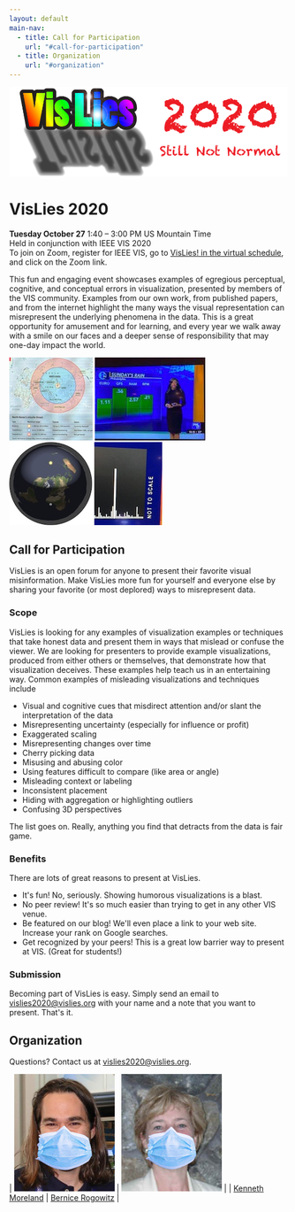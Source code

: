 ```yaml
---
layout: default
main-nav:
  - title: Call for Participation
    url: "#call-for-participation"
  - title: Organization
    url: "#organization"
---
```


![VisLies 2020!](images/VisLiesLogo2020.png)

# VisLies 2020

**Tuesday October 27** 1:40 – 3:00 PM US Mountain Time<br />
Held in conjunction with IEEE VIS 2020<br />
To join on Zoom, register for IEEE VIS, go to [VisLies! in the virtual schedule](https://virtual.ieeevis.org/session_m-lies.html), and click on the Zoom link.

This fun and engaging event showcases examples of egregious perceptual,
cognitive, and conceptual errors in visualization, presented by members of
the VIS community. Examples from our own work, from published papers, and
from the internet highlight the many ways the visual representation can
misrepresent the underlying phenomena in the data. This is a great
opportunity for amusement and for learning, and every year we walk away
with a smile on our faces and a deeper sense of responsibility that may
one-day impact the world.

![Example 1](images/example1.jpg)
![Example 2](images/example2.jpg)
![Example 3](images/example3.jpg)
![Example 4](images/example4.jpg)


## Call for Participation

VisLies is an open forum for anyone to present their favorite visual
misinformation. Make VisLies more fun for yourself and everyone else by
sharing your favorite (or most deplored) ways to misrepresent data.

### Scope

VisLies is looking for any examples of visualization examples or techniques
that take honest data and present them in ways that mislead or confuse the
viewer. We are looking for presenters to provide example visualizations,
produced from either others or themselves, that demonstrate how that
visualization deceives. These examples help teach us in an entertaining
way. Common examples of misleading visualizations and techniques include

  * Visual and cognitive cues that misdirect attention and/or slant the
    interpretation of the data
  * Misrepresenting uncertainty (especially for influence or profit)
  * Exaggerated scaling
  * Misrepresenting changes over time
  * Cherry picking data
  * Misusing and abusing color
  * Using features difficult to compare (like area or angle)
  * Misleading context or labeling
  * Inconsistent placement
  * Hiding with aggregation or highlighting outliers
  * Confusing 3D perspectives

The list goes on. Really, anything you find that detracts from the data is
fair game.

### Benefits

There are lots of great reasons to present at VisLies.

  * It's fun! No, seriously. Showing humorous visualizations is a blast.
  * No peer review! It's so much easier than trying to get in any other VIS venue.
  * Be featured on our blog! We'll even place a link to your web site. Increase your rank on Google searches.
  * Get recognized by your peers! This is a great low barrier way to present at VIS. (Great for students!)

### Submission

Becoming part of VisLies is easy. Simply send an email to
<a href="mailto:vislies2020@vislies.org">vislies2020@vislies.org</a> with
your name and a note that you want to present. That's it.

## Organization

Questions? Contact us at
<a href="mailto:vislies2020@vislies.org">vislies2020@vislies.org</a>.

| ![Kenneth Moreland](images/KenEdited.jpg) | ![Bernice Rogowitz](images/BerniceEdited.jpg) |
| <a href="http://www.kennethmoreland.com/">Kenneth Moreland</a> | <a href="https://sites.google.com/site/bernicerogowitz/">Bernice Rogowitz</a> |
